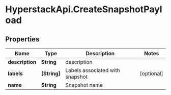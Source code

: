 # HyperstackApi.CreateSnapshotPayload

## Properties

Name | Type | Description | Notes
------------ | ------------- | ------------- | -------------
**description** | **String** | description | 
**labels** | **[String]** | Labels associated with snapshot | [optional] 
**name** | **String** | Snapshot name | 


